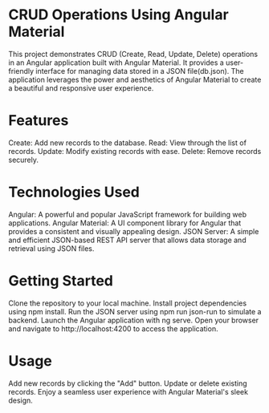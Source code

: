 # CRUD Operations Using Angular Material
This project demonstrates CRUD (Create, Read, Update, Delete) operations in an Angular application built with Angular Material. It provides a user-friendly interface for managing data stored in a JSON file(db.json). The application leverages the power and aesthetics of Angular Material to create a beautiful and responsive user experience.

# Features
Create: Add new records to the database.
Read: View through the list of records.
Update: Modify existing records with ease.
Delete: Remove records securely.

# Technologies Used
Angular: A powerful and popular JavaScript framework for building web applications.
Angular Material: A UI component library for Angular that provides a consistent and visually appealing design.
JSON Server: A simple and efficient JSON-based REST API server that allows data storage and retrieval using JSON files.

# Getting Started
Clone the repository to your local machine.
Install project dependencies using npm install.
Run the JSON server using npm run json-run to simulate a backend.
Launch the Angular application with ng serve.
Open your browser and navigate to http://localhost:4200 to access the application.

# Usage
Add new records by clicking the "Add" button.
Update or delete existing records.
Enjoy a seamless user experience with Angular Material's sleek design.
